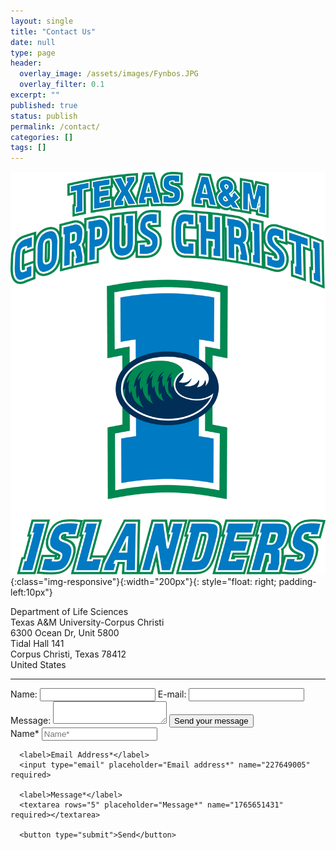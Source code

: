 ```yaml
---
layout: single
title: "Contact Us"
date: null
type: page
header:
  overlay_image: /assets/images/Fynbos.JPG
  overlay_filter: 0.1
excerpt: ""
published: true
status: publish
permalink: /contact/
categories: []
tags: []
---
```


![Barnabas-Daru](/assets/images/tamucc_islanders.gif){:class="img-responsive"}{:width="200px"}{: style="float: right; padding-left:10px"}

Department of Life Sciences\
Texas A&M University-Corpus Christi\
6300 Ocean Dr, Unit 5800\
Tidal Hall 141\
Corpus Christi, Texas 78412\
United States

---

<form action="https://formspree.io/f/mnqlvgwq" method="POST">
  <label for="name">Name:</label>
  <input type="text" id="name" name="user_name" />
  <label for="mail">E-mail:</label>
  <input type="email" id="mail" name="user_mail" />
  <label for="msg">Message:</label>
  <textarea id="msg" name="user_message"></textarea>
  <button type="submit">Send your message</button>
  <input type="hidden" name="_next" value="/thank-you" />
  <input
    type="hidden"
    name="_subject"
    value="New submission from contact form"
  />
  <input type="hidden" name="_cc" value="darunabas@gmail.com" />
</form>



<form action="" method="post">
      <label>Name*</label>
      <input type="text" placeholder="Name*" name="1633920210" required>
  
      <label>Email Address*</label>
      <input type="email" placeholder="Email address*" name="227649005" required>
     
      <label>Message*</label>
      <textarea rows="5" placeholder="Message*" name="1765651431" required></textarea>
     
      <button type="submit">Send</button>
</form>
